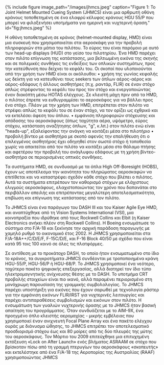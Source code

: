 {% include figure image_path="/images/jhmcs.jpeg" caption="Figure 1: Το Joint Helmet Mounted Cueing System (JHMCS) είναι μια αρθρωτή οθόνη κράνους τοποθετημένη σε ένα ελαφρύ κέλυφος κράνους HGU 55/P που μπορεί να φιλοξενήσει υποτμήματα για ημερινή και νυχτερινή όραση." id="fig:jhmcs.jpeg" %}


Η οθόνη τοποθετημένη σε κράνος (helmet-mounted display, HMD) είναι μια συσκευή που χρησιμοποιείται στα αεροσκάφη για την προβολή πληροφοριών στα μάτια του πιλότου. Το εύρος του είναι παρόμοιο με αυτό των head-up displays (HUD) στο γείσο του πιλοτηρίου. Ένα HMD παρέχει στον πιλότο επίγνωση της κατάστασης, μια βελτιωμένη εικόνα της σκηνής και σε πολεμικές συνθήκες τις ενδείξεις των οπλικών συστημάτων, προς την κατεύθυνση που δείχνει το κεφάλι του. 
Οι σκοποί που υλοποιούνται από την χρήση των HMD είναι οι ακόλουθοι:
•	χρήση της γωνίας κεφαλής ως δείκτη για να κατευθύνει τους seekers των όπλων αέρος-αέρος και αέρος-εδάφους ή άλλους αισθητήρες (π.χ. ραντάρ, FLIR) σε έναν στόχο απλώς στρέφοντας το κεφάλι του προς τον στόχο και ενεργοποιώντας έναν διακόπτη μέσω HOTAS ελέγχους. Σε κλειστή μάχη πριν από τα HMD, ο πιλότος έπρεπε να ευθυγραμμίσει το αεροσκάφος για να βάλλει προς ένα στόχο. Πλέον με την χρήση των HMD, επιτρέπεται στον πιλότο να στρέφει απλώς το κεφάλι του σε έναν στόχο, να τον ορίζει ως εχθρικό και να εκτελέσει άφεση του όπλου. 
•	εμφάνιση πληροφοριών στόχευσης και απόδοσης του αεροσκάφους (όπως ταχύτητα αέρα, υψόμετρο, εύρος στόχου, κατάσταση αναζήτησης όπλων, "g", κ.λπ.) στον πιλότο ενώ είναι "heads-up", εξαλείφοντας την ανάγκη να κοιτάξει μέσα στο πιλοτήριο
•	προβολή βίντεο με αισθητήρα με σκοπό αφενός την επαλήθευση ότι ο επιλεγμένος αισθητήρας έχει οδηγηθεί στον σωστό στόχο ή τοποθεσία χωρίς να απαιτείται από τον πιλότο να κοιτάξει μέσα στο θάλαμο πτήσης και αφετέρου την προβολή του ανάγλυφου εδάφους με τη χρήση βίντεο-αισθητήρα σε περιορισμένες οπτικές συνθήκες.

Τα συστήματα HMD, σε συνδυασμό με τα όπλα High Off-Boresight (HOBS), έχουν ως αποτέλεσμα την ικανότητα του πληρώματος αεροσκαφών να επιτίθεται και να καταστρέφει σχεδόν κάθε στόχο που βλέπει ο πιλότος. Αυτά τα συστήματα επιτρέπουν τον καθορισμό στόχων με ελάχιστους ελιγμούς αεροσκάφους, ελαχιστοποιώντας τον χρόνο που δαπανάται στο περιβάλλον απειλής και επιτρέποντας μεγαλύτερη αποτελεσματικότητα, επιβίωση και επίγνωση της κατάστασης από τον πιλότο.

Το JHMCS είναι ένα παράγωγο του DASH III και του Kaiser Agile Eye HMD, και αναπτύχθηκε από τη Vision Systems International (VSI), μια κοινοπραξία που ιδρύθηκε από τους Rockwell Collins και Elbit (η Kaiser Electronics ανήκει πλέον στη Rockwell Collins). Η Boeing ενσωμάτωσε το σύστημα στο F/A-18 και ξεκίνησε την αρχική παράδοση παραγωγής με χαμηλό ρυθμό το οικονομικό έτος 2002. Η JHMCS χρησιμοποιείται στα F/A-18A++/C/D/E/F, F-15C/D/E, και F-16 Block 40/50 με σχέδιο που είναι κατά 95 τοις 100 κοινό σε όλες τις πλατφόρμες.

Σε αντίθεση με το προκάτοχο DASH, το οποίο ήταν ενσωματωμένο στο ίδιο το κράνος, τα συγκροτήματα JHMCS συνδέονται με τροποποιημένα κράνη HGU-55/P, HGU-56/P ή HGU-68/P. Το JHMCS χρησιμοποιεί ένα νεότερο, ταχύτερο πακέτο ψηφιακής επεξεργασίας, αλλά διατηρεί τον ίδιο τύπο ηλεκτρομαγνητικής ανίχνευσης θέσης με το DASH. Το υποτμήμα CRT προβολής στοιχείων είναι πιο ικανό, αλλά παραμένει περιορισμένο στη μονόχρωμη παρουσίαση της γραμμικής συμβολολογίας. Το JHMCS παρέχει υποστήριξη για εικόνες που έχουν σαρωθεί με τεχνολογία ράστερ για την εμφάνιση εικόνων FLIR/IRST για νυχτερινές λειτουργίες και παρέχει αντιπαραθέσεις συμβολισμών και εικόνων στον πιλότο. Η ενσωμάτωση των γυαλιών νυχτερινής όρασης με το JHMCS ήταν βασική απαίτηση του προγράμματος.
Όταν συνδυάζεται με το AIM-9X, ένα προηγμένο όπλο κλειστής αερομαχίας - μικρής εμβέλειας που χρησιμοποιεί έναν ανιχνευτή Focal Plane Array και ένα πακέτο ελέγχου ουράς με διάνυσμα ώθησης, το JHMCS επιτρέπει τον αποτελεσματικό προσδιορισμό στόχου έως και 80 μοίρες από τις δύο πλευρές της μύτης του αεροσκάφους. Τον Μάρτιο του 2009 επιτεύχθηκε μια επιτυχημένη εκτόξευση «Lock on After Launch» ενός βλήματος ASRAAM σε στόχο που βρίσκοταν πίσω από τη γραμμή πτερυγίων του αεροσκάφους «σκοπευτής» και εκτελέστηκε από ένα F/A-18 της Αεροπορίας της Αυστραλίας (RAAF) χρησιμοποιώντας JHMCS
